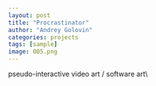 ```yaml
---
layout: post
title: "Procrastinator"
author: "Andrey Golovin"
categories: projects
tags: [sample]
image: 005.png
---
```


pseudo-interactive video art / software art\


